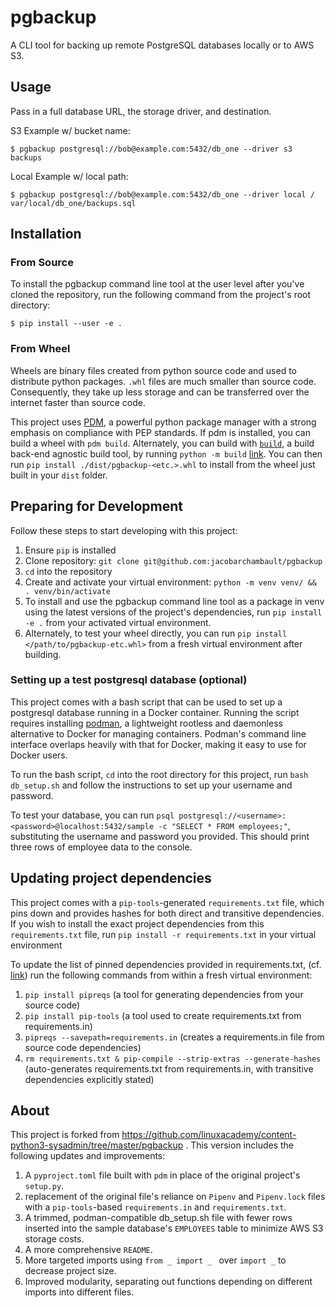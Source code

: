 pgbackup
========
A CLI tool for backing up remote PostgreSQL databases locally or to AWS S3. 

## Usage
Pass in a full database URL, the storage driver, and destination.

S3 Example w/ bucket name:
```
$ pgbackup postgresql://bob@example.com:5432/db_one --driver s3 backups
```
Local Example w/ local path:
```
$ pgbackup postgresql://bob@example.com:5432/db_one --driver local /
var/local/db_one/backups.sql
```
## Installation
### From Source
To install the pgbackup command line tool at the user level after you've cloned the repository, run the following command from the project's root directory:
```
$ pip install --user -e .
```
### From Wheel
Wheels are binary files created from python source code and used to distribute python packages. `.whl` files are much smaller than source code. Consequently, they take up less storage and can be transferred over the internet faster than source code. 

This project uses [PDM](https://pdm-project.org/latest/), a powerful python package manager with a strong emphasis on compliance with PEP standards. If pdm is installed, you can build a wheel with `pdm build`. Alternately, you can build with [`build`](https://pypi.org/project/build/), a build back-end agnostic build tool, by running `python -m build` [link](https://stackoverflow.com/a/60416265/10964962). You can then run `pip install ./dist/pgbackup-<etc.>.whl` to install from the wheel just built in your `dist` folder.

## Preparing for Development
Follow these steps to start developing with this project:
1. Ensure `pip` is installed
2. Clone repository: `git clone git@github.com:jacobarchambault/pgbackup`
3. `cd` into the repository
4. Create and activate your virtual environment: `python -m venv venv/ && . venv/bin/activate` 
5. To install and use the pgbackup command line tool as a package in venv using the latest versions of the project's dependencies, run `pip install -e .` from your activated virtual environment. 
6. Alternately, to test your wheel directly, you can run `pip install </path/to/pgbackup-etc.whl>` from a fresh virtual environment after building.

### Setting up a test postgresql database (optional)
This project comes with a bash script that can be used to set up a postgresql database running in a Docker container. Running the script requires installing [podman](https://podman.io/), a lightweight rootless and daemonless alternative to Docker for managing containers. Podman's command line interface overlaps heavily with that for Docker, making it easy to use for Docker users.

To run the bash script, `cd` into the root directory for this project, run `bash db_setup.sh` and follow the instructions to set up your username and password.

To test your database, you can run `psql postgresql://<username>:<password>@localhost:5432/sample -c "SELECT * FROM employees;"`, substituting the username and password you provided. This should print three rows of employee data to the console. 

## Updating project dependencies
This project comes with a `pip-tools`-generated `requirements.txt` file, which pins down and provides hashes for both direct and transitive dependencies. If you wish to install the exact project dependencies from this `requirements.txt` file, run `pip install -r requirements.txt` in your virtual environment

To update the list of pinned dependencies provided in requirements.txt, (cf. [link](https://stackoverflow.com/a/69081814/10964962)) run the following commands from within a fresh virtual environment:

1. `pip install pipreqs` (a tool for generating dependencies from your source code) 
2. `pip install pip-tools` (a tool used to create requirements.txt from requirements.in)
3. `pipreqs --savepath=requirements.in` (creates a requirements.in file from source code dependencies)
4. `rm requirements.txt & pip-compile --strip-extras --generate-hashes` (auto-generates requirements.txt from requirements.in, with transitive dependencies explicitly stated)

## About
This project is forked from https://github.com/linuxacademy/content-python3-sysadmin/tree/master/pgbackup . This version includes the following updates and improvements:
1. A `pyproject.toml` file built with `pdm` in place of the original project's `setup.py`. 
2. replacement of the original file's reliance on `Pipenv` and `Pipenv.lock` files with a `pip-tools`-based `requirements.in` and `requirements.txt`. 
3. A trimmed, podman-compatible db_setup.sh file with fewer rows inserted into the sample database's `EMPLOYEES` table to minimize AWS S3 storage costs.
4. A more comprehensive `README`. 
5. More targeted imports using `from _ import _ ` over `import _` to decrease project size.
6. Improved modularity, separating out functions depending on different imports into different files. 
